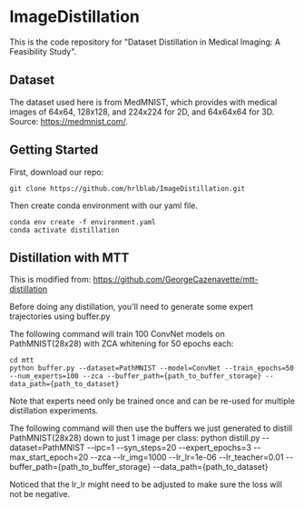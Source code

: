 # ImageDistillation

This is the code repository for "Dataset Distillation in Medical Imaging: A Feasibility Study".

## Dataset
The dataset used here is from MedMNIST, which provides with medical images of 64x64, 128x128, and 224x224 for 2D, and 64x64x64 for 3D. Source: https://medmnist.com/.

## Getting Started
First, download our repo:
```
git clone https://github.com/hrlblab/ImageDistillation.git
```
Then create conda environment with our yaml file.
```
conda env create -f environment.yaml
conda activate distillation
```

## Distillation with MTT
This is modified from: https://github.com/GeorgeCazenavette/mtt-distillation

Before doing any distillation, you'll need to generate some expert trajectories using buffer.py

The following command will train 100 ConvNet models on PathMNIST(28x28) with ZCA whitening for 50 epochs each:
```
cd mtt
python buffer.py --dataset=PathMNIST --model=ConvNet --train_epochs=50 --num_experts=100 --zca --buffer_path={path_to_buffer_storage} --data_path={path_to_dataset}
```

Note that experts need only be trained once and can be re-used for multiple distillation experiments.

The following command will then use the buffers we just generated to distill PathMNIST(28x28) down to just 1 image per class:
python distill.py --dataset=PathMNIST --ipc=1 --syn_steps=20 --expert_epochs=3 --max_start_epoch=20 --zca --lr_img=1000 --lr_lr=1e-06 --lr_teacher=0.01 --buffer_path={path_to_buffer_storage} --data_path={path_to_dataset}

Noticed that the lr_lr might need to be adjusted to make sure the loss will not be negative.


